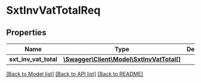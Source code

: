 # SxtInvVatTotalReq

## Properties
Name | Type | Description | Notes
------------ | ------------- | ------------- | -------------
**sxt_inv_vat_total** | [**\Swagger\Client\Model\SxtInvVatTotal[]**](SxtInvVatTotal.md) |  | [optional] 

[[Back to Model list]](../README.md#documentation-for-models) [[Back to API list]](../README.md#documentation-for-api-endpoints) [[Back to README]](../README.md)


